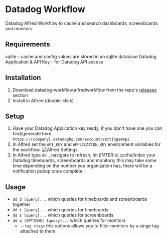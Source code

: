 # Datadog Workflow

Datadog Alfred Workflow to cache and search dashboards, screenboards and monitors

Requirements
-------------
sqlite - cache and config values are stored in an sqlite database
Datadog Application & API Key - for Datadog API access

Installation
-------------
1. Download datadog-workflow.alfredworkflow from the repo's [releases](https://github.com/rust-playground/alfred-workflows-rs/releases) section
2. Install in Alfred (double-click)

Setup
------
1. Have your Datadog Application key ready, if you don't have one you can find/generate here `https://{company}.datadoghq.com/account/settings#api`
2. In Alfred set the `API_KEY` and `APPLICATION_KEY` environment variables for the workflow. ![Alfred Settings](https://github.com/rust-playground/alfred-workflows-rs/raw/master/datadog-workflow/datadog.png)
3. In Alfred type `dd `, navigate to refresh, hit *ENTER* to cache/index your Datsdog timeboards, screenboards and monitors; this may take some time depending on the number you organization has, there will be a notification popup once complete.

Usage
------
- `dd d [query]...` which queries for timeboards and screenboards together
- `dd t [query]...` which queries for timeboards
- `dd s [query]...` which queries for screenboards
- `dd m [OPTIONS] [query]...` which queries for monitors
  - `--tag <tag>` this options allows you to filter monitors by a singe tag attached to them.
